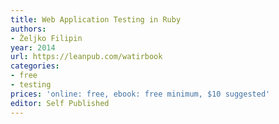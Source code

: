 ```yaml
---
title: Web Application Testing in Ruby
authors:
- Željko Filipin
year: 2014
url: https://leanpub.com/watirbook
categories:
- free
- testing
prices: 'online: free, ebook: free minimum, $10 suggested'
editor: Self Published
---
```


